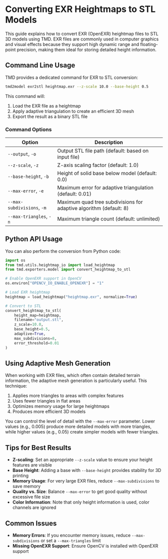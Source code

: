 # Converting EXR Heightmaps to STL Models

This guide explains how to convert EXR (OpenEXR) heightmap files to STL 3D models using TMD. EXR files are commonly used in computer graphics and visual effects because they support high dynamic range and floating-point precision, making them ideal for storing detailed height information.

## Command Line Usage

TMD provides a dedicated command for EXR to STL conversion:

```bash
tmd2model exr2stl heightmap.exr --z-scale 10.0 --base-height 0.5
```

This command will:
1. Load the EXR file as a heightmap
2. Apply adaptive triangulation to create an efficient 3D mesh
3. Export the result as a binary STL file

### Command Options

| Option | Description |
|--------|-------------|
| `--output`, `-o` | Output STL file path (default: based on input file) |
| `--z-scale`, `-z` | Z-axis scaling factor (default: 1.0) |
| `--base-height`, `-b` | Height of solid base below model (default: 0.0) |
| `--max-error`, `-e` | Maximum error for adaptive triangulation (default: 0.01) |
| `--max-subdivisions`, `-m` | Maximum quad tree subdivisions for adaptive algorithm (default: 8) |
| `--max-triangles`, `-n` | Maximum triangle count (default: unlimited) |

## Python API Usage

You can also perform the conversion from Python code:

```python
import os
from tmd.utils.heightmap_io import load_heightmap
from tmd.exporters.model import convert_heightmap_to_stl

# Enable OpenEXR support in OpenCV
os.environ["OPENCV_IO_ENABLE_OPENEXR"] = "1"

# Load EXR heightmap
heightmap = load_heightmap("heightmap.exr", normalize=True)

# Convert to STL
convert_heightmap_to_stl(
    height_map=heightmap,
    filename="output.stl",
    z_scale=10.0,
    base_height=0.5,
    adaptive=True,
    max_subdivisions=8,
    error_threshold=0.01
)
```

## Using Adaptive Mesh Generation

When working with EXR files, which often contain detailed terrain information, the adaptive mesh generation is particularly useful. This technique:

1. Applies more triangles to areas with complex features
2. Uses fewer triangles in flat areas
3. Optimizes memory usage for large heightmaps
4. Produces more efficient 3D models

You can control the level of detail with the `--max-error` parameter. Lower values (e.g., 0.005) produce more detailed models with more triangles, while higher values (e.g., 0.05) create simpler models with fewer triangles.

## Tips for Best Results

- **Z-scaling**: Set an appropriate `--z-scale` value to ensure your height features are visible
- **Base Height**: Adding a base with `--base-height` provides stability for 3D printing
- **Memory Usage**: For very large EXR files, reduce `--max-subdivisions` to save memory
- **Quality vs. Size**: Balance `--max-error` to get good quality without excessive file size
- **Color Information**: Note that only height information is used, color channels are ignored

## Common Issues

- **Memory Errors**: If you encounter memory issues, reduce `--max-subdivisions` or set a `--max-triangles` limit
- **Missing OpenEXR Support**: Ensure OpenCV is installed with OpenEXR support
